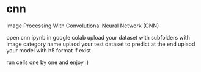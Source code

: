 # cnn
Image Processing With Convolutional Neural Network (CNN)


open cnn.ipynb in google colab 
upload your dataset with subfolders with image category name
uplaod your test dataset to predict at the end
uplaod your model with h5 format if exist

run cells one by one and enjoy :)
